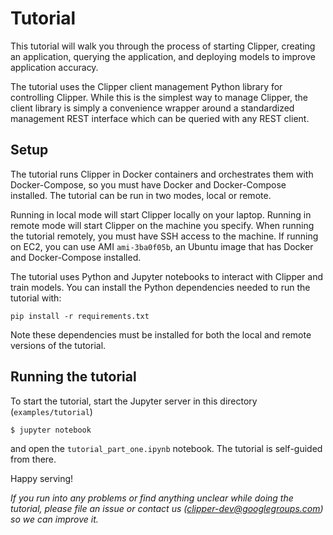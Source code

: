 # Tutorial

This tutorial will walk you through the process of starting Clipper,
creating an application, querying the application, and deploying models
to improve application accuracy.

The tutorial uses the Clipper client management Python library for controlling
Clipper. While this is the simplest way to manage Clipper, the client library
is simply a convenience wrapper around a standardized management REST interface
which can be queried with any REST client.


## Setup

The tutorial runs Clipper in Docker containers and orchestrates
them with Docker-Compose, so you must have Docker and Docker-Compose
installed. The tutorial can be run in two modes, local or remote.

Running in local mode will start Clipper locally on your laptop. Running
in remote mode will start Clipper on the machine you specify. When
running the tutorial remotely, you must have SSH access to the machine.
If running on EC2, you can use AMI `ami-3ba0f05b`,
an Ubuntu image that has Docker and Docker-Compose installed.

The tutorial uses Python and Jupyter notebooks to interact with Clipper and
train models. You can install the Python dependencies needed to run
the tutorial with:

```
pip install -r requirements.txt
```

Note these dependencies must be installed for both the local and remote
versions of the tutorial.

## Running the tutorial

To start the tutorial, start the Jupyter server in this directory (`examples/tutorial`)
```
$ jupyter notebook
```
and open the `tutorial_part_one.ipynb` notebook. The tutorial is self-guided
from there.

Happy serving!

_If you run into any problems or find anything unclear while doing the tutorial,
please file an issue or contact us (<clipper-dev@googlegroups.com>) so we
can improve it._

